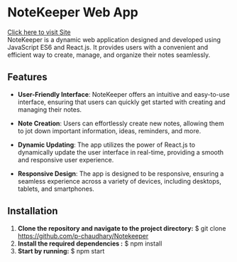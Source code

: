 # NoteKeeper Web App
[Click here to visit Site](https://note-keeper-0sep.onrender.com)  <br>
NoteKeeper is a dynamic web application designed and developed using JavaScript ES6 and React.js. It provides users with a convenient and efficient way to create, manage, and organize their notes seamlessly.

## Features

- **User-Friendly Interface**: NoteKeeper offers an intuitive and easy-to-use interface, ensuring that users can quickly get started with creating and managing their notes.

- **Note Creation**: Users can effortlessly create new notes, allowing them to jot down important information, ideas, reminders, and more.

- **Dynamic Updating**: The app utilizes the power of React.js to dynamically update the user interface in real-time, providing a smooth and responsive user experience.

- **Responsive Design**: The app is designed to be responsive, ensuring a seamless experience across a variety of devices, including desktops, tablets, and smartphones.

## Installation 


1. **Clone the repository and navigate to the project directory:**
   $ git clone https://github.com/p-chaudhary/Notekeeper
3. **Install the required dependencies :**
   $ npm install
4. **Start by running:** 
   $ npm start



